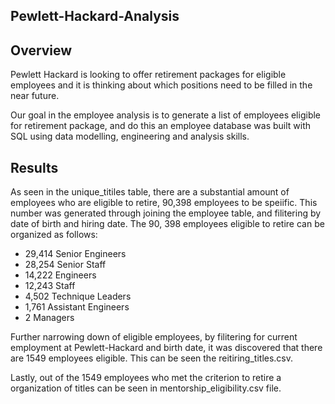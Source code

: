 ## Pewlett-Hackard-Analysis

## Overview 
Pewlett Hackard is looking to offer retirement packages for eligible employees and it is thinking about which positions need to be filled in the near future. 

Our goal in the employee analysis is to generate a list of employees eligible for retirement package, and do this an employee database was built with SQL using data modelling, engineering and analysis skills. 

## Results
As seen in the unique_titiles table, there are a substantial amount of employees who are eligible to retire, 90,398 employees to be speiific. This number was generated through joining the employee table, and filitering by date of birth and hiring date. The 90, 398 employees eligible to retire can be organized as follows: 
*  29,414 Senior Engineers
*  28,254 Senior Staff
*  14,222 Engineers
*  12,243 Staff
*  4,502 Technique Leaders
*  1,761 Assistant Engineers
*  2 Managers

Further narrowing down of eligible employees, by filitering for current employment at Pewlett-Hackard and birth date, it was discovered that there are 1549 employees eligible. This can be seen the reitiring_titles.csv. 

Lastly, out of the 1549 employees who met the criterion to retire a organization of titles can be seen in mentorship_eligibility.csv file. 

